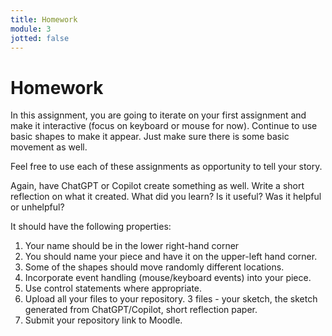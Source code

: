 ```yaml
---
title: Homework
module: 3
jotted: false
---
```


# Homework

In this assignment, you are going to iterate on your first assignment and make it interactive (focus on keyboard or mouse for now).  Continue to use basic shapes to make it appear. Just make sure there is some basic movement as well.

Feel free to use each of these assignments as opportunity to tell your story.

Again, have ChatGPT or Copilot create something as well.  Write a short reflection on what it created.  What did you learn?  Is it useful?  Was it helpful or unhelpful? 

<!--
continue working with basic shapes in p5.js.  We are going to now formally incorporate control statements and variables. Whenever the program calls the draw method, keep track of the count. Every time the number exceeds a multiple of 1000, have your program change shapes and color. Put the shapes in random locations.

<a href="https://github.com/Montana-Media-Arts/220_CreativeCoding2-Spring2023-Samples/tree/main/Homework%202" target="_new">Homework 2 Example</a>
-->
It should have the following properties:

1. Your name should be in the lower right-hand corner
2. You should name your piece and have it on the upper-left hand corner.
3. Some of the shapes should move randomly different locations.
4. Incorporate event handling (mouse/keyboard events) into your piece.
5. Use control statements where appropriate.
6. Upload all your files to your repository. 3 files - your sketch, the sketch generated from ChatGPT/Copilot, short reflection paper.
7. Submit your repository link to Moodle.

<!--
1. Border around the edge of your window
2. Use at least 10 different shapes of varying sizes
3.	The border should be one solid color
4.	The shapes inside the frame should be different colors.
5.	Your name should be in the lower right-hand corner
6.	You should name your piece and have it on the upper-left hand corner.
1.	Keep the border around the edge of your window.
2.	You should use random to move your shapes into different locations within your border.
3.	You should move shapes whenever the counter is greater than a multiple 1000.
4.	Whenever the shapes move, they should also change shape type and color.
5.	Use if statements.
-->
